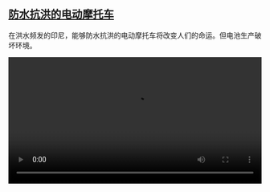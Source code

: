 <!--1683204425000-->
[防水抗洪的电动摩托车](https://www.dw.com/zh/%E9%98%B2%E6%B0%B4%E6%8A%97%E6%B4%AA%E7%9A%84%E7%94%B5%E5%8A%A8%E6%91%A9%E6%89%98%E8%BD%A6/a-65514442)
------

<p>在洪水频发的印尼，能够防水抗洪的电动摩托车将改变人们的命运。但电池生产破坏环境。</small></p><video src="https://tvdownloaddw-a.akamaihd.net/dwtv_video/flv/vdt_zh/2023/bchi230504_001_motorbike_01r_AVC_1280x720.mp4" controls style="width:100%"></video>
